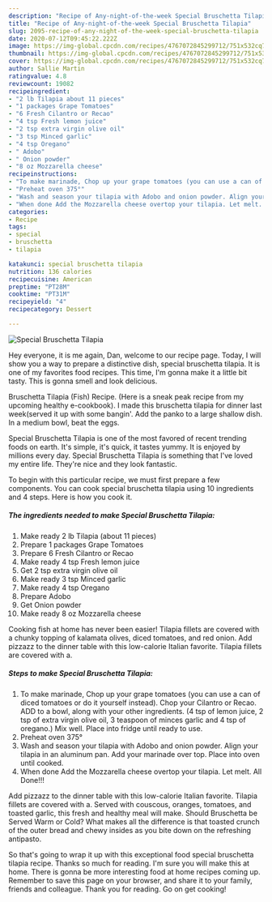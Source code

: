 ```yaml
---
description: "Recipe of Any-night-of-the-week Special Bruschetta Tilapia"
title: "Recipe of Any-night-of-the-week Special Bruschetta Tilapia"
slug: 2095-recipe-of-any-night-of-the-week-special-bruschetta-tilapia
date: 2020-07-12T09:45:22.222Z
image: https://img-global.cpcdn.com/recipes/4767072845299712/751x532cq70/special-bruschetta-tilapia-recipe-main-photo.jpg
thumbnail: https://img-global.cpcdn.com/recipes/4767072845299712/751x532cq70/special-bruschetta-tilapia-recipe-main-photo.jpg
cover: https://img-global.cpcdn.com/recipes/4767072845299712/751x532cq70/special-bruschetta-tilapia-recipe-main-photo.jpg
author: Sallie Martin
ratingvalue: 4.8
reviewcount: 19082
recipeingredient:
- "2 lb Tilapia about 11 pieces"
- "1 packages Grape Tomatoes"
- "6 Fresh Cilantro or Recao"
- "4 tsp Fresh lemon juice"
- "2 tsp extra virgin olive oil"
- "3 tsp Minced garlic"
- "4 tsp Oregano"
- " Adobo"
- " Onion powder"
- "8 oz Mozzarella cheese"
recipeinstructions:
- "To make marinade, Chop up your grape tomatoes (you can use a can of diced tomatoes or do it yourself instead). Chop your Cilantro or Recao. ADD to a bowl, along with your other ingredients. (4 tsp of lemon juice, 2 tsp of extra virgin olive oil, 3 teaspoon of minces garlic and 4 tsp of oregano.) Mix well. Place into fridge until ready to use."
- "Preheat oven 375°"
- "Wash and season your tilapia with Adobo and onion powder. Align your tilapia in an aluminum pan. Add your marinade over top. Place into oven until cooked."
- "When done Add the Mozzarella cheese overtop your tilapia. Let melt. All Done!!!"
categories:
- Recipe
tags:
- special
- bruschetta
- tilapia

katakunci: special bruschetta tilapia 
nutrition: 136 calories
recipecuisine: American
preptime: "PT28M"
cooktime: "PT31M"
recipeyield: "4"
recipecategory: Dessert

---
```



![Special Bruschetta Tilapia](https://img-global.cpcdn.com/recipes/4767072845299712/751x532cq70/special-bruschetta-tilapia-recipe-main-photo.jpg)

Hey everyone, it is me again, Dan, welcome to our recipe page. Today, I will show you a way to prepare a distinctive dish, special bruschetta tilapia. It is one of my favorites food recipes. This time, I'm gonna make it a little bit tasty. This is gonna smell and look delicious.

Bruschetta Tilapia (Fish) Recipe. (Here is a sneak peak recipe from my upcoming healthy e-cookbook). I made this bruschetta tilapia for dinner last week(served it up with some bangin&#39;. Add the panko to a large shallow dish. In a medium bowl, beat the eggs.

Special Bruschetta Tilapia is one of the most favored of recent trending foods on earth. It's simple, it's quick, it tastes yummy. It is enjoyed by millions every day. Special Bruschetta Tilapia is something that I've loved my entire life. They're nice and they look fantastic.


To begin with this particular recipe, we must first prepare a few components. You can cook special bruschetta tilapia using 10 ingredients and 4 steps. Here is how you cook it.

<!--inarticleads1-->

##### The ingredients needed to make Special Bruschetta Tilapia:

1. Make ready 2 lb Tilapia (about 11 pieces)
1. Prepare 1 packages Grape Tomatoes
1. Prepare 6 Fresh Cilantro or Recao
1. Make ready 4 tsp Fresh lemon juice
1. Get 2 tsp extra virgin olive oil
1. Make ready 3 tsp Minced garlic
1. Make ready 4 tsp Oregano
1. Prepare  Adobo
1. Get  Onion powder
1. Make ready 8 oz Mozzarella cheese


Cooking fish at home has never been easier! Tilapia fillets are covered with a chunky topping of kalamata olives, diced tomatoes, and red onion. Add pizzazz to the dinner table with this low-calorie Italian favorite. Tilapia fillets are covered with a. 

<!--inarticleads2-->

##### Steps to make Special Bruschetta Tilapia:

1. To make marinade, Chop up your grape tomatoes (you can use a can of diced tomatoes or do it yourself instead). Chop your Cilantro or Recao. ADD to a bowl, along with your other ingredients. (4 tsp of lemon juice, 2 tsp of extra virgin olive oil, 3 teaspoon of minces garlic and 4 tsp of oregano.) Mix well. Place into fridge until ready to use.
1. Preheat oven 375°
1. Wash and season your tilapia with Adobo and onion powder. Align your tilapia in an aluminum pan. Add your marinade over top. Place into oven until cooked.
1. When done Add the Mozzarella cheese overtop your tilapia. Let melt. All Done!!!


Add pizzazz to the dinner table with this low-calorie Italian favorite. Tilapia fillets are covered with a. Served with couscous, oranges, tomatoes, and toasted garlic, this fresh and healthy meal will make. Should Bruschetta be Served Warm or Cold? What makes all the difference is that toasted crunch of the outer bread and chewy insides as you bite down on the refreshing antipasto. 

So that's going to wrap it up with this exceptional food special bruschetta tilapia recipe. Thanks so much for reading. I'm sure you will make this at home. There is gonna be more interesting food at home recipes coming up. Remember to save this page on your browser, and share it to your family, friends and colleague. Thank you for reading. Go on get cooking!
